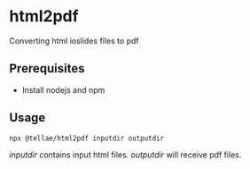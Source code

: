 # html2pdf

Converting html ioslides files to pdf

## Prerequisites

- Install nodejs and npm

## Usage

```bash
npx @tellae/html2pdf inputdir outputdir
```

*inputdir* contains input html files.
*outputdir* will receive pdf files.
